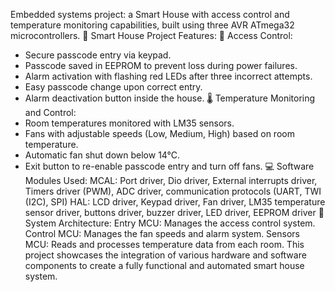  Embedded systems project: a Smart House with access control and temperature monitoring capabilities, built using three AVR ATmega32 microcontrollers.
🔐 Smart House Project Features:
🚪 Access Control: 
- Secure passcode entry via keypad.
- Passcode saved in EEPROM to prevent loss during power failures.
- Alarm activation with flashing red LEDs after three incorrect attempts.
- Easy passcode change upon correct entry.
- Alarm deactivation button inside the house.
🌡 Temperature Monitoring and Control: 
- Room temperatures monitored with LM35 sensors.
- Fans with adjustable speeds (Low, Medium, High) based on room temperature.
- Automatic fan shut down below 14°C.
- Exit button to re-enable passcode entry and turn off fans.
💻 Software Modules Used:
MCAL: Port driver, Dio driver, External interrupts driver, Timers driver (PWM), ADC driver, communication protocols (UART, TWI (I2C), SPI)
HAL: LCD driver, Keypad driver, Fan driver, LM35 temperature sensor driver, buttons driver, buzzer driver, LED driver, EEPROM driver
📡 System Architecture:
Entry MCU: Manages the access control system.
Control MCU: Manages the fan speeds and alarm system.
Sensors MCU: Reads and processes temperature data from each room.
This project showcases the integration of various hardware and software components to create a fully functional and automated smart house system.